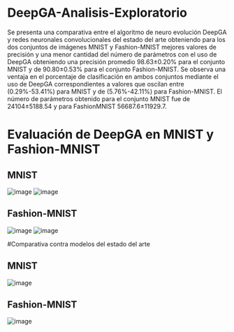 # DeepGA-Analisis-Exploratorio

Se presenta una comparativa entre el algoritmo de neuro evolución
DeepGA y redes neuronales convolucionales del estado del arte obteniendo
para los dos conjuntos de imágenes MNIST y Fashion-MNIST mejores valores
de precisión y una menor cantidad del número de parámetros con el uso de
DeepGA obteniendo una precisión promedio 98.63±0.20% para el conjunto
MNIST y de 90.80±0.53% para el conjunto Fashion-MNIST. Se observa una
ventaja en el porcentaje de clasificación en ambos conjuntos mediante el uso de
DeepGA correspondientes a valores que oscilan entre (0.29%-53.41%) para
MNIST y de (5.76%-42.11%) para Fashion-MNIST. El número de parámetros
obtenido para el conjunto MNIST fue de 24104±5188.54 y para FashionMNIST 56687.6±11929.7.
# Evaluación de DeepGA en MNIST y Fashion-MNIST
## MNIST 
![image](https://user-images.githubusercontent.com/10681481/176562187-60a2c7a5-7f7f-43c6-a00f-86b54c88f9d0.png)
![image](https://user-images.githubusercontent.com/10681481/176562296-be560383-b52c-449a-98eb-bb82a18d9935.png)

## Fashion-MNIST
![image](https://user-images.githubusercontent.com/10681481/176562264-20cd3883-f863-4176-8cc7-a93d020ddfb0.png)
![image](https://user-images.githubusercontent.com/10681481/176562372-2fdd2b74-8742-4346-b8c9-35b6bfd0e741.png)

#Comparativa contra modelos del estado del arte
## MNIST
![image](https://user-images.githubusercontent.com/10681481/176562564-531dc8b8-cc86-4cc3-b551-1e671c7ee28f.png)
## Fashion-MNIST
![image](https://user-images.githubusercontent.com/10681481/176562596-baf410f8-72e7-47b8-9e7b-23affcd81539.png)
